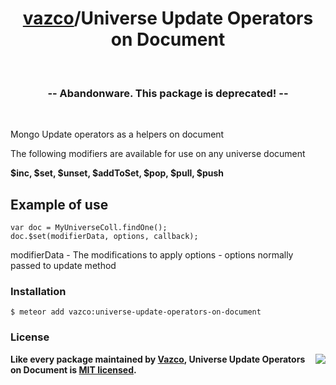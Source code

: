 <h1 align="center">
    <a href="https://github.com/vazco">vazco</a>/Universe Update Operators on Document
</h1>

&nbsp;

<h3 align="center">
  -- Abandonware. This package is deprecated! --
</h3>

&nbsp;

Mongo Update operators as a helpers on document

The following modifiers are available for use on any universe document

**$inc, $set, $unset, $addToSet, $pop, $pull, $push**

## Example of use

```
var doc = MyUniverseColl.findOne();
doc.$set(modifierData, options, callback);
```
modifierData - The modifications to apply
options - options normally passed to update method

### Installation
```
$ meteor add vazco:universe-update-operators-on-document
```

### License

<img src="https://vazco.eu/banner.png" align="right">

**Like every package maintained by [Vazco](https://vazco.eu/), Universe Update Operators on Document is [MIT licensed](https://github.com/vazco/uniforms/blob/master/LICENSE).**
